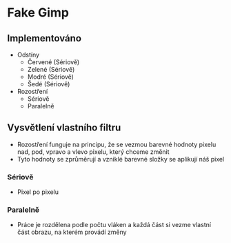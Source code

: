 # Fake Gimp
## Implementováno
* Odstíny
  * Červené (Sériově)
  * Zelené (Sériově)
  * Modré (Sériově)
  * Šedé (Sériově)
* Rozostření
  * Sériově
  * Paralelně

## Vysvětlení vlastního filtru
* Rozostření funguje na principu, že se vezmou barevné hodnoty pixelu nad, pod, vpravo a vlevo pixelu, který chceme změnit
* Tyto hodnoty se zprůměrují a vzniklé barevné složky se aplikují náš pixel
### Sériově
* Pixel po pixelu
### Paralelně
* Práce je rozdělena podle počtu vláken a každá část si vezme vlastní část obrazu, na kterém provádí změny
